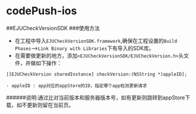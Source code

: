 # codePush-ios
##EJUCheckVersionSDK
###使用方法
* 在工程中导入```EJUCheckVersionSDK.framework```,确保在工程设置的```Build Phases```-->```Link Binary with Libraries```下有导入的SDK库。
* 在需要做更新的地方，添加```<EJUCheckVersionSDK/EJUCheckVersion.h>```头文件，并做如下操作：

```
[[EJUCheckVersion sharedInstance] checkVersion:(NSString *)appleID];

- appleID : app对应的appStore的ID，指定哪个app检测更新请求
```
######说明:通过比对当前版本和服务器版本号，如有更新则跳转到appStore下载，如不更新则留在当前页。
